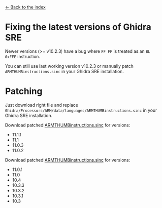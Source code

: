 [← Back to the index](./index.md)

# Fixing the latest versions of Ghidra SRE

Newer versions (>= v10.2.3) have a bug where `FF FF` is treated as an `BL 0xFFE` instruction.

You can still use last working version v10.2.3 or manually patch `ARMTHUMBinstructions.sinc` in your Ghidra SRE installation.

# Patching

Just download right file and replace `Ghidra/Processors/ARM/data/languages/ARMTHUMBinstructions.sinc` in your Ghidra SRE installation.

Download patched [ARMTHUMBinstructions.sinc](fixes/11.0.2/ARMTHUMBinstructions.sinc) for versions:
- 11.1.1
- 11.1
- 11.0.3
- 11.0.2

Download patched [ARMTHUMBinstructions.sinc](fixes/10.3+/ARMTHUMBinstructions.sinc) for versions:
- 11.0.1
- 11.0
- 10.4
- 10.3.3
- 10.3.2
- 10.3.1
- 10.3
